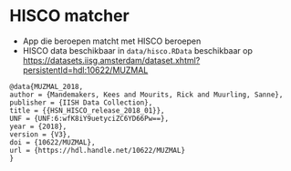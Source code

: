 # HISCO matcher

- App die beroepen matcht met HISCO beroepen
- HISCO data beschikbaar in `data/hisco.RData` beschikbaar op https://datasets.iisg.amsterdam/dataset.xhtml?persistentId=hdl:10622/MUZMAL

```
@data{MUZMAL_2018,
author = {Mandemakers, Kees and Mourits, Rick and Muurling, Sanne},
publisher = {IISH Data Collection},
title = {{HSN_HISCO_release_2018_01}},
UNF = {UNF:6:wfK8iY9uetyciZC6YD66Pw==},
year = {2018},
version = {V3},
doi = {10622/MUZMAL},
url = {https://hdl.handle.net/10622/MUZMAL}
}
```